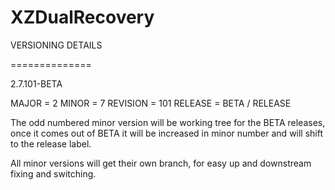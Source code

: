 XZDualRecovery
==============

VERSIONING DETAILS

==============

2.7.101-BETA

MAJOR = 2
MINOR = 7
REVISION = 101
RELEASE = BETA / RELEASE

The odd numbered minor version will be working tree for the BETA releases, once it comes out of BETA it will be increased in minor number and will shift to the release label.

All minor versions will get their own branch, for easy up and downstream fixing and switching.
